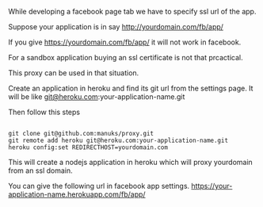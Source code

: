 While developing a facebook page tab we have to specify ssl url of the app. 

Suppose your application is in say
http://yourdomain.com/fb/app/

If you give https://yourdomain.com/fb/app/ it will not work in facebook.

For a sandbox application buying an ssl certificate is not that prcactical.

This proxy can be used in that situation.

Create an application in heroku and find its git url from the settings page. 
It will be like git@heroku.com:your-application-name.git

Then follow this steps

<code>
git clone git@github.com:manuks/proxy.git
git remote add heroku git@heroku.com:your-application-name.git
heroku config:set REDIRECTHOST=yourdomain.com
</code>

This will create a nodejs application in heroku which will proxy yourdomain from an ssl domain.

You can give the following url in facebook app settings.
https://your-application-name.herokuapp.com/fb/app/
